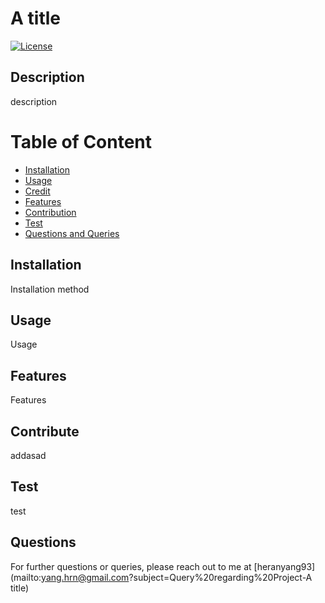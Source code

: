 # A title

[![License](https://img.shields.io/badge/License-CC_BY--SA_4.0-lightgrey.svg)](https://creativecommons.org/licenses/by-sa/4.0/)

## Description<div id="description" />

description

# Table of Content
- [Installation](#installation)
- [Usage](#usage)
- [Credit](#credit)
- [Features](#features)
- [Contribution](#contribute)
- [Test](#test)
- [Questions and Queries](#questions)


## Installation<div id="installation" />

Installation method

## Usage<div id="usage" />

Usage

## Features<div id="features" />

Features

## Contribute<div id="contribute" />

addasad

## Test<div id="test" />

test

## Questions<div id="questions" />

For further questions or queries, please reach out to me at
[heranyang93](mailto:yang.hrn@gmail.com?subject=Query%20regarding%20Project-A title)